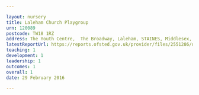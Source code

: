 ```yaml
---

layout: nursery
title: Laleham Church Playgroup
urn: 120089
postcode: TW18 1RZ
address: The Youth Centre,  The Broadway, Laleham, STAINES, Middlesex, TW18 1RZ
latestReportUrl: https://reports.ofsted.gov.uk/provider/files/2551286/urn/120089.pdf
teaching: 1
development: 1
leadership: 1
outcomes: 1
overall: 1
date: 29 February 2016

---
```

